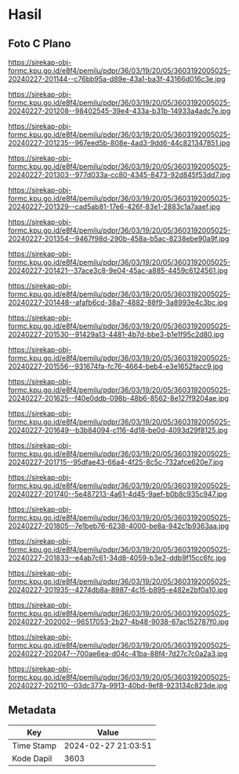 # Hasil

## Foto C Plano

https://sirekap-obj-formc.kpu.go.id/e8f4/pemilu/pdpr/36/03/19/20/05/3603192005025-20240227-201144--c76bb95a-d89e-43a1-ba3f-43166d016c3e.jpg

https://sirekap-obj-formc.kpu.go.id/e8f4/pemilu/pdpr/36/03/19/20/05/3603192005025-20240227-201208--98402545-39e4-433a-b31b-14933a4adc7e.jpg

https://sirekap-obj-formc.kpu.go.id/e8f4/pemilu/pdpr/36/03/19/20/05/3603192005025-20240227-201235--967eed5b-808e-4ad3-9dd6-44c821347851.jpg

https://sirekap-obj-formc.kpu.go.id/e8f4/pemilu/pdpr/36/03/19/20/05/3603192005025-20240227-201303--977d033a-cc80-4345-8473-92d845f53dd7.jpg

https://sirekap-obj-formc.kpu.go.id/e8f4/pemilu/pdpr/36/03/19/20/05/3603192005025-20240227-201329--cad5ab81-17e6-426f-83e1-2883c1a7aaef.jpg

https://sirekap-obj-formc.kpu.go.id/e8f4/pemilu/pdpr/36/03/19/20/05/3603192005025-20240227-201354--9467f98d-290b-458a-b5ac-8238ebe90a9f.jpg

https://sirekap-obj-formc.kpu.go.id/e8f4/pemilu/pdpr/36/03/19/20/05/3603192005025-20240227-201421--37ace3c8-9e04-45ac-a885-4459c6124561.jpg

https://sirekap-obj-formc.kpu.go.id/e8f4/pemilu/pdpr/36/03/19/20/05/3603192005025-20240227-201448--afafb6cd-38a7-4882-88f9-3a8993e4c3bc.jpg

https://sirekap-obj-formc.kpu.go.id/e8f4/pemilu/pdpr/36/03/19/20/05/3603192005025-20240227-201530--91429a13-4481-4b7d-bbe3-b1e1f95c2d80.jpg

https://sirekap-obj-formc.kpu.go.id/e8f4/pemilu/pdpr/36/03/19/20/05/3603192005025-20240227-201556--931674fa-fc76-4664-beb4-e3e1652facc9.jpg

https://sirekap-obj-formc.kpu.go.id/e8f4/pemilu/pdpr/36/03/19/20/05/3603192005025-20240227-201625--f40e0ddb-098b-48b6-8562-8e127f9204ae.jpg

https://sirekap-obj-formc.kpu.go.id/e8f4/pemilu/pdpr/36/03/19/20/05/3603192005025-20240227-201649--b3b84094-c116-4d18-be0d-4093d29f8125.jpg

https://sirekap-obj-formc.kpu.go.id/e8f4/pemilu/pdpr/36/03/19/20/05/3603192005025-20240227-201715--95dfae43-66a4-4f25-8c5c-732afce620e7.jpg

https://sirekap-obj-formc.kpu.go.id/e8f4/pemilu/pdpr/36/03/19/20/05/3603192005025-20240227-201740--5e487213-4a61-4d45-9aef-b0b8c935c947.jpg

https://sirekap-obj-formc.kpu.go.id/e8f4/pemilu/pdpr/36/03/19/20/05/3603192005025-20240227-201805--7e1beb76-6238-4000-be8a-942c1b9363aa.jpg

https://sirekap-obj-formc.kpu.go.id/e8f4/pemilu/pdpr/36/03/19/20/05/3603192005025-20240227-201833--e4ab7c61-34d8-4059-b3e2-ddb9f15cc6fc.jpg

https://sirekap-obj-formc.kpu.go.id/e8f4/pemilu/pdpr/36/03/19/20/05/3603192005025-20240227-201935--4274db8a-8987-4c15-b895-e482e2bf0a10.jpg

https://sirekap-obj-formc.kpu.go.id/e8f4/pemilu/pdpr/36/03/19/20/05/3603192005025-20240227-202002--96517053-2b27-4b48-9038-67ac152787f0.jpg

https://sirekap-obj-formc.kpu.go.id/e8f4/pemilu/pdpr/36/03/19/20/05/3603192005025-20240227-202047--700ae6ea-d04c-41ba-88f4-7d27c7c0a2a3.jpg

https://sirekap-obj-formc.kpu.go.id/e8f4/pemilu/pdpr/36/03/19/20/05/3603192005025-20240227-202110--03dc377a-9913-40bd-9ef8-923134c823de.jpg


## Metadata

| Key        | Value               |
| ---------- | ------------------- |
| Time Stamp | 2024-02-27 21:03:51 |
| Kode Dapil | 3603                |



